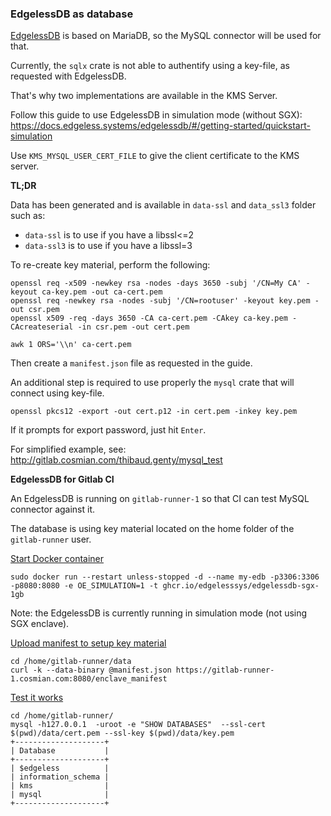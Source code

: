 ### EdgelessDB as database

[EdgelessDB](https://docs.edgeless.systems/edgelessdb/#/) is based on MariaDB, so the MySQL connector will be used for that.

Currently, the `sqlx` crate is not able to authentify using a key-file, as requested with EdgelessDB.

That's why two implementations are available in the KMS Server.

Follow this guide to use EdgelessDB in simulation mode (without SGX): https://docs.edgeless.systems/edgelessdb/#/getting-started/quickstart-simulation

Use `KMS_MYSQL_USER_CERT_FILE` to give the client certificate to the KMS server.

**TL;DR**

Data has been generated and is available in `data-ssl` and `data_ssl3` folder such
as:

- `data-ssl` is to use if you have a libssl<=2
- `data-ssl3` is to use if you have a libssl=3

To re-create key material, perform the following:

```console
openssl req -x509 -newkey rsa -nodes -days 3650 -subj '/CN=My CA' -keyout ca-key.pem -out ca-cert.pem
openssl req -newkey rsa -nodes -subj '/CN=rootuser' -keyout key.pem -out csr.pem
openssl x509 -req -days 3650 -CA ca-cert.pem -CAkey ca-key.pem -CAcreateserial -in csr.pem -out cert.pem

awk 1 ORS='\\n' ca-cert.pem
```

Then create a `manifest.json` file as requested in the guide.

An additional step is required to use properly the `mysql` crate that will connect using key-file.

```console
openssl pkcs12 -export -out cert.p12 -in cert.pem -inkey key.pem
```

If it prompts for export password, just hit `Enter`.

For simplified example, see: http://gitlab.cosmian.com/thibaud.genty/mysql_test

**EdgelessDB for Gitlab CI**

An EdgelessDB is running on `gitlab-runner-1` so that CI can test MySQL connector against it.

The database is using key material located on the home folder of the `gitlab-runner` user.

<u>Start Docker container</u>

```console
sudo docker run --restart unless-stopped -d --name my-edb -p3306:3306 -p8080:8080 -e OE_SIMULATION=1 -t ghcr.io/edgelesssys/edgelessdb-sgx-1gb
```

Note: the EdgelessDB is currently running in simulation mode (not using SGX enclave).

<u>Upload manifest to setup key material</u>

```console
cd /home/gitlab-runner/data
curl -k --data-binary @manifest.json https://gitlab-runner-1.cosmian.com:8080/enclave_manifest
```

<u>Test it works</u>

```console
cd /home/gitlab-runner/
mysql -h127.0.0.1  -uroot -e "SHOW DATABASES"  --ssl-cert $(pwd)/data/cert.pem --ssl-key $(pwd)/data/key.pem
+--------------------+
| Database           |
+--------------------+
| $edgeless          |
| information_schema |
| kms                |
| mysql              |
+--------------------+
```
